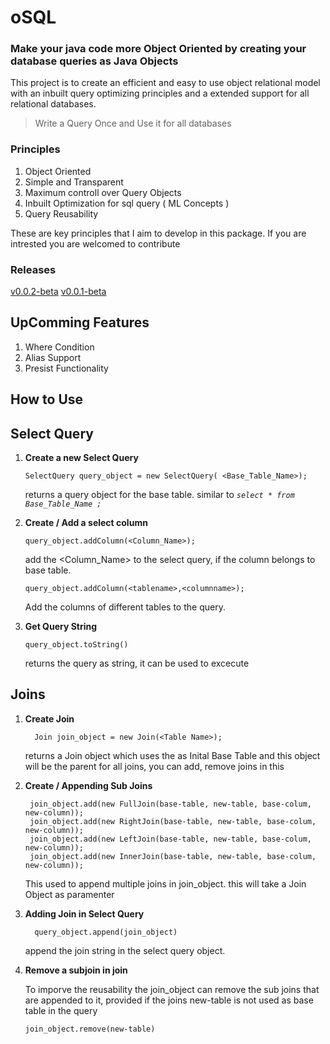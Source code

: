 # oSQL
### Make your java code more Object Oriented by creating your database queries as Java Objects
  This project is to create an efficient and easy to use object relational model with an inbuilt query optimizing principles
and a extended support for all relational databases.
  >Write a Query Once and Use it for all databases

### Principles
  1. Object Oriented
  2. Simple and Transparent
  3. Maximum controll over Query Objects
  4. Inbuilt Optimization for sql query ( ML Concepts )
  5. Query Reusability

These are key principles that I aim to develop in this package. If you are intrested you are welcomed to contribute
### Releases
  [v0.0.2-beta](https://github.com/Someskumarasamy/oSQL/releases/download/v0.0.2-beta/oSQL.zip)
  [v0.0.1-beta](https://github.com/Someskumarasamy/oSQL/releases/download/v0.0.1-beta/oSQL.zip)
## UpComming Features
  1. Where Condition
  1. Alias Support
  1. Presist Functionality

## How to Use 

## Select Query
  1. **Create a new Select Query**
      ```
      SelectQuery query_object = new SelectQuery( <Base_Table_Name>);
      ```
      returns a query object for the base table. similar to *`select * from Base_Table_Name ;`*
      
 2. **Create / Add a select column** 
     ```
     query_object.addColumn(<Column_Name>);
     ```
     add the <Column_Name> to the select query, if the column belongs to base table.
     ```
     query_object.addColumn(<tablename>,<columnname>);
     ```
     Add the columns of different tables to the query.
 
 3. **Get Query String**
     ```
     query_object.toString()
     ```
     returns the query as string, it can be used to excecute
     
## Joins 

  1. **Create Join**
     ```
       Join join_object = new Join(<Table Name>);
     ```
       returns a Join object which uses the <Table Name> as Inital Base Table and this object will be the parent for all joins,
       you can add, remove joins in this
       
  2. **Create / Appending Sub Joins**
     ```
      join_object.add(new FullJoin(base-table, new-table, base-colum, new-column));
      join_object.add(new RightJoin(base-table, new-table, base-colum, new-column));
      join_object.add(new LeftJoin(base-table, new-table, base-colum, new-column));
      join_object.add(new InnerJoin(base-table, new-table, base-colum, new-column));
     ```
      This used to append multiple joins in join_object. this will take a Join Object as paramenter
      
  3. **Adding Join in Select Query**
     ```
       query_object.append(join_object)
     ```
       append the join string in the select query object.
  4. **Remove a subjoin in join**
    
      To imporve the reusability the join_object can remove the sub joins that are appended to it, provided if the joins new-table
      is not used as base table in the query
      ```
      join_object.remove(new-table)
      ```
   
